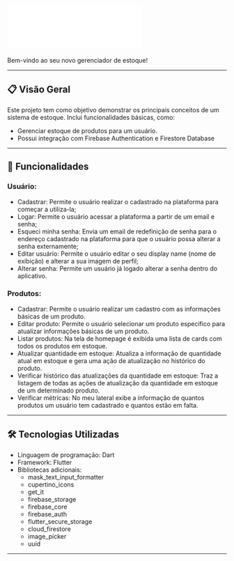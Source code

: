 ![Logo](https://github.com/LetAlves/InvenManager/blob/dev/app/lib/assets/logo-light.png)

Bem-vindo ao seu novo gerenciador de estoque!

---

## 📋 Visão Geral

Este projeto tem como objetivo demonstrar os principais conceitos de um sistema de estoque. Inclui funcionalidades básicas, como:
- Gerenciar estoque de produtos para um usuário.
- Possui integração com Firebase Authentication e Firestore Database

---

## 🚀 Funcionalidades

### Usuário:
- Cadastrar: Permite o usuário realizar o cadastrado na plataforma para começar a utiliza-la;
- Logar: Permite o usuário acessar a plataforma a partir de um email e senha;
- Esqueci minha senha: Envia um email de redefinição de senha para o endereço cadastrado na plataforma para que o usuário possa alterar a senha externamente;
- Editar usuário: Permite o usuário editar o seu display name (nome de exibição) e alterar a sua imagem de perfil;
- Alterar senha: Permite um usuário já logado alterar a senha dentro do aplicativo.

### Produtos:
 - Cadastrar:  Permite o usuário realizar um cadastro com as informações básicas de um produto.
- Editar produto: Permite o usuário selecionar um produto especifico para atualizar informações básicas de um produto.
- Listar produtos: Na tela de homepage é exibida uma lista de cards com todos os produtos em estoque.
- Atualizar quantidade em estoque: Atualiza a informação de quantidade atual em estoque e gera uma ação de atualização no histórico do produto.
- Verificar histórico das atualizações da quantidade em estoque: Traz a listagem de todas as ações de atualização da quantidade em estoque de um determinado produto.
- Verificar métricas: No meu lateral exibe a informação de quantos produtos um usuário tem cadastrado e quantos estão em falta.

---

## 🛠 Tecnologias Utilizadas

- Linguagem de programação: Dart
- Framework: Flutter
- Bibliotecas adicionais:
  - mask_text_input_formatter 
  - cupertino_icons
  - get_it
  - firebase_storage
  - firebase_core
  - firebase_auth
  - flutter_secure_storage
  - cloud_firestore
  - image_picker
  - uuid

---
